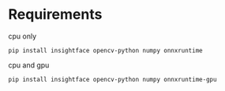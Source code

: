 # Requirements

cpu only

``pip install insightface opencv-python numpy onnxruntime``

cpu and gpu

``pip install insightface opencv-python numpy onnxruntime-gpu``

